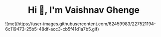 <h1 align="center">Hi 👋, I'm Vaishnav Ghenge</h1>
![me](https://user-images.githubusercontent.com/62459983/227521194-6c119473-25b5-48df-acc3-cb5f41d1a7b5.gif)
